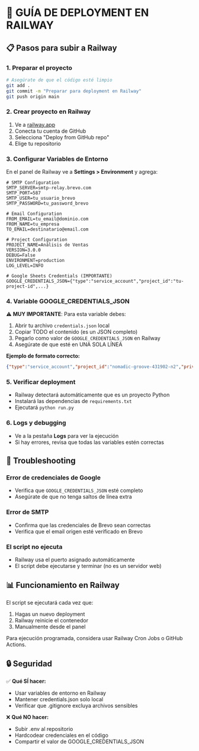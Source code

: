 # 🚀 GUÍA DE DEPLOYMENT EN RAILWAY

## 📋 Pasos para subir a Railway

### 1. **Preparar el proyecto**
```bash
# Asegúrate de que el código esté limpio
git add .
git commit -m "Preparar para deployment en Railway"
git push origin main
```

### 2. **Crear proyecto en Railway**
1. Ve a [railway.app](https://railway.app)
2. Conecta tu cuenta de GitHub
3. Selecciona "Deploy from GitHub repo"
4. Elige tu repositorio

### 3. **Configurar Variables de Entorno**
En el panel de Railway ve a **Settings > Environment** y agrega:

```env
# SMTP Configuration
SMTP_SERVER=smtp-relay.brevo.com
SMTP_PORT=587
SMTP_USER=tu_usuario_brevo
SMTP_PASSWORD=tu_password_brevo

# Email Configuration  
FROM_EMAIL=tu_email@dominio.com
FROM_NAME=tu_empresa
TO_EMAIL=destinatario@email.com

# Project Configuration
PROJECT_NAME=Análisis de Ventas
VERSION=3.0.0
DEBUG=False
ENVIRONMENT=production
LOG_LEVEL=INFO

# Google Sheets Credentials (IMPORTANTE)
GOOGLE_CREDENTIALS_JSON={"type":"service_account","project_id":"tu-project-id",...}
```

### 4. **Variable GOOGLE_CREDENTIALS_JSON**
⚠️ **MUY IMPORTANTE**: Para esta variable debes:

1. Abrir tu archivo `credentials.json` local
2. Copiar TODO el contenido (es un JSON completo)
3. Pegarlo como valor de `GOOGLE_CREDENTIALS_JSON` en Railway
4. Asegúrate de que esté en UNA SOLA LÍNEA

**Ejemplo de formato correcto:**
```json
{"type":"service_account","project_id":"nomadic-groove-431902-n2","private_key_id":"506e105f...","private_key":"-----BEGIN PRIVATE KEY-----\nMIIEvgIBADANBgkqhkiG9w0BAQEFAASCBKgwggSkAgEAAoIBAQCkvq8CeVZQMWIZ\n..."}
```

### 5. **Verificar deployment**
- Railway detectará automáticamente que es un proyecto Python
- Instalará las dependencias de `requirements.txt`
- Ejecutará `python run.py`

### 6. **Logs y debugging**
- Ve a la pestaña **Logs** para ver la ejecución
- Si hay errores, revisa que todas las variables estén correctas

## 🔧 Troubleshooting

### Error de credenciales de Google
- Verifica que `GOOGLE_CREDENTIALS_JSON` esté completo
- Asegúrate de que no tenga saltos de línea extra

### Error de SMTP
- Confirma que las credenciales de Brevo sean correctas
- Verifica que el email origen esté verificado en Brevo

### El script no ejecuta
- Railway usa el puerto asignado automáticamente
- El script debe ejecutarse y terminar (no es un servidor web)

## 📊 Funcionamiento en Railway

El script se ejecutará cada vez que:
1. Hagas un nuevo deployment
2. Railway reinicie el contenedor
3. Manualmente desde el panel

Para ejecución programada, considera usar Railway Cron Jobs o GitHub Actions.

## 🔒 Seguridad

✅ **Qué SÍ hacer:**
- Usar variables de entorno en Railway
- Mantener credentials.json solo local
- Verificar que .gitignore excluya archivos sensibles

❌ **Qué NO hacer:**
- Subir .env al repositorio
- Hardcodear credenciales en el código
- Compartir el valor de GOOGLE_CREDENTIALS_JSON
